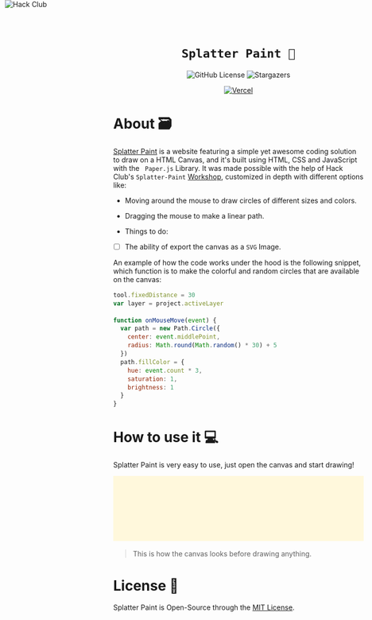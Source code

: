 <div align="center">
  
# ``` Splatter Paint 🎨 ```

![GitHub License](https://img.shields.io/github/license/J-cordz/Splatter-Paint?style=for-the-badge)
![Stargazers](https://img.shields.io/github/stars/J-cordz/Splatter-Paint?style=for-the-badge)
  
[![Vercel](https://img.shields.io/badge/Deployed_with_Vercel-000000.svg?style=for-the-badge&logo=vercel&logoColor=white)](https://splatterpaint.vercel.app/)

</div>
  
# About 🗃️

[Splatter Paint](https://splatterpaint.vercel.app/) is a website featuring a simple yet awesome coding solution to draw on a HTML Canvas, and it's built using HTML, CSS and JavaScript with the ```  Paper.js ```  Library.
It was made possible with the help of Hack Club's ``` Splatter-Paint ``` [Workshop](https://workshops.hackclub.com/splatter_paint/), customized in depth with different options like:

- Moving around the mouse to draw circles of different sizes and colors.
- Dragging the mouse to make a linear path.

- Things to do: 
- [ ] The ability of export the canvas as a ``` SVG ``` Image.

<a href="https://hackclub.com/"><img style="position: absolute; top: 0; left: 10px; border: 0; width: 256px; z-index: 999;" src="https://assets.hackclub.com/flag-orpheus-left.svg" alt="Hack Club"/></a>

An example of how the code works under the hood is the following snippet, which function is to make the colorful and random circles that are available on the canvas:

``` JavaScript
tool.fixedDistance = 30
var layer = project.activeLayer

function onMouseMove(event) {
  var path = new Path.Circle({
    center: event.middlePoint,
    radius: Math.round(Math.random() * 30) + 5
  })
  path.fillColor = {
    hue: event.count * 3,
    saturation: 1,
    brightness: 1
  }
}
```

# How to use it 💻

Splatter Paint is very easy to use, just open the canvas and start drawing!

![](img/canvas.svg)
> This is how the canvas looks before drawing anything.

# License 🍱

Splatter Paint is Open-Source through the [MIT License](https://github.com/J-cordz/Splatter-Paint/blob/main/LICENSE). 
